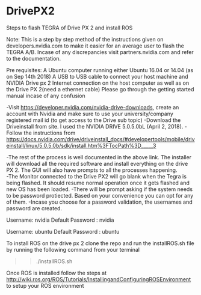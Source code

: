 # DrivePX2
Steps to flash TEGRA of Drive PX 2 and install ROS 

Note: This is a step by step method of the instructions given on developers.nvidia.com to make it easier for an average user to flash the TEGRA A/B. Incase of any discrepancies visit partners.nvidia.com and refer to the documentation. 

Pre requisites: 
A Ubuntu computer running either Ubuntu 16.04 or 14.04 (as on Sep 14th 2018) 
A USB to USB cable to connect your host machine and NVIDIA Drive px 2 
Internet connection on the host computer as well as on the Drive PX 2(need a ethernet cable) 
Please go through the getting started manual incase of any confusion 
 
-Visit https://developer.nvidia.com/nvidia-drive-downloads, create an account with Nvidia and make sure to use your university/company registered mail id (to get access to the Drive sub topic) 
-Download the Driveinstall from site. I used the NVIDIA DRIVE 5.0.5.0bL (April 2, 2018). 
-Follow the instructions from https://docs.nvidia.com/drive/driveinstall_docs/#developertools/mobile/driveinstall/linux/5.0.5.0b/sdk/install.htm%3FTocPath%3D_____3 

-The rest of the process is well documented in the above link. The installer will download all the required software and install everything on the drive PX 2. The GUI will also have prompts to all the processes happening.  
-The Monitor connected to the Drive PX2 will go blank when the Tegra is being flashed. It should resume normal operation once it gets flashed and new OS has been loaded. 
-There will be prompt asking if the system needs to be password protiected. Based on your convenience you can opt for any of them. 
-Incase you choose for a password validation, the usernames and password are created.  
 
Username:  nvidia 
Default Password :  nvidia  
 
Username: ubuntu 
Default Password : ubuntu 


To install ROS on the drive px 2 clone the repo and run the installROS.sh file by running the following command from your terminal
>> ./installROS.sh 

Once ROS is installed follow the steps at http://wiki.ros.org/ROS/Tutorials/InstallingandConfiguringROSEnvironment to setup your ROS environment
